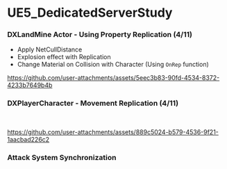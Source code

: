 # UE5_DedicatedServerStudy

### DXLandMine Actor - Using Property Replication (4/11)
* Apply NetCullDistance
* Explosion effect with Replication
* Change Material on Collision with Character (Using `OnRep` function) </br>

https://github.com/user-attachments/assets/5eec3b83-90fd-4534-8372-4233b7649b4b

### DXPlayerCharacter - Movement Replication (4/11)
<br/>

https://github.com/user-attachments/assets/889c5024-b579-4536-9f21-1aacbad226c2

### Attack System Synchronization
